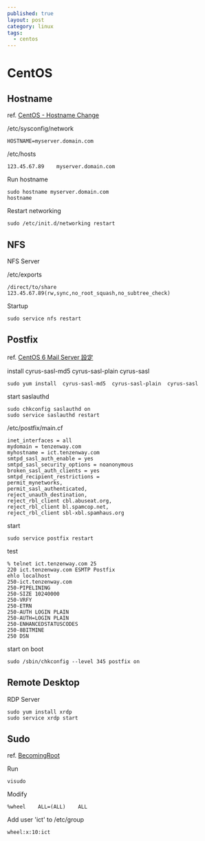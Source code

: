 ```yaml
---
published: true
layout: post
category: linux
tags: 
  - centos
---
```


# CentOS

## Hostname
ref. [CentOS - Hostname Change](http://www.rackspace.com/knowledge_center/article/centos-hostname-change)

/etc/sysconfig/network

    HOSTNAME=myserver.domain.com

/etc/hosts

    123.45.67.89    myserver.domain.com

Run hostname

    sudo hostname myserver.domain.com
    hostname

Restart networking

    sudo /etc/init.d/networking restart

## NFS
NFS Server

/etc/exports

    /direct/to/share    123.45.67.89(rw,sync,no_root_squash,no_subtree_check)

Startup

    sudo service nfs restart

## Postfix
ref. [CentOS 6 Mail Server 設定](http://blog.pmail.idv.tw/?p=363)

install cyrus-sasl-md5  cyrus-sasl-plain  cyrus-sasl

    sudo yum install  cyrus-sasl-md5  cyrus-sasl-plain  cyrus-sasl

start saslauthd

    sudo chkconfig saslauthd on
    sudo service saslauthd restart

/etc/postfix/main.cf

    inet_interfaces = all
    mydomain = tenzenway.com
    myhostname = ict.tenzenway.com
    smtpd_sasl_auth_enable = yes
    smtpd_sasl_security_options = noanonymous
    broken_sasl_auth_clients = yes
    smtpd_recipient_restrictions =
    permit_mynetworks,
    permit_sasl_authenticated,
    reject_unauth_destination,
    reject_rbl_client cbl.abuseat.org,
    reject_rbl_client bl.spamcop.net,
    reject_rbl_client sbl-xbl.spamhaus.org

start

    sudo service postfix restart

test

    % telnet ict.tenzenway.com 25
    220 ict.tenzenway.com ESMTP Postfix
    ehlo localhost
    250-ict.tenzenway.com
    250-PIPELINING
    250-SIZE 10240000
    250-VRFY
    250-ETRN
    250-AUTH LOGIN PLAIN
    250-AUTH=LOGIN PLAIN
    250-ENHANCEDSTATUSCODES
    250-8BITMINE
    250 DSN

start on boot

    sudo /sbin/chkconfig --level 345 postfix on

## Remote Desktop
RDP Server

    sudo yum install xrdp
    sudo service xrdp start

## Sudo
ref. [BecomingRoot](http://wiki.centos.org/TipsAndTricks/BecomingRoot)

Run

    visudo

Modify

    %wheel    ALL=(ALL)    ALL
    
Add user 'ict' to /etc/group

    wheel:x:10:ict